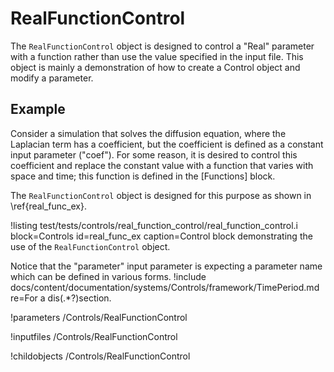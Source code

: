 # RealFunctionControl
The `RealFunctionControl` object is designed to control a "Real" parameter with a function rather
than use the value specified in the input file. This object is mainly a demonstration of how to
create a Control object and modify a parameter.

## Example
Consider a simulation that solves the diffusion equation, where the Laplacian term has a
coefficient, but the coefficient is defined as a constant input parameter ("coef"). For some
reason, it is desired to control this coefficient and replace the constant value with a function
that varies with space and time; this function is defined in the [Functions] block.

The `RealFunctionControl` object is designed for this purpose as shown in \ref{real_func_ex}.

!listing test/tests/controls/real_function_control/real_function_control.i block=Controls id=real_func_ex caption=Control block demonstrating the use of the `RealFunctionControl` object.

Notice that the "parameter" input parameter is expecting a parameter name which can be defined
in various forms.
!include docs/content/documentation/systems/Controls/framework/TimePeriod.md re=For a dis(.*?)section\.

!parameters /Controls/RealFunctionControl

!inputfiles /Controls/RealFunctionControl

!childobjects /Controls/RealFunctionControl
